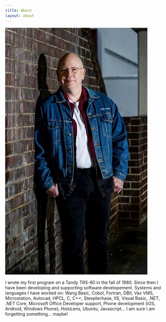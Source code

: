 ```yaml
---
title: About
layout: about
---
```


![Jeff](/assets/images/Jeff1.jpg "Jeff")

I wrote my first program on a Tandy TRS-80 in the fall of 1980.  Since then I have been developing and supporting software developement.  Systems and languages I have worked on: Wang Basic, Cobol, Fortran, DBII, Vax VMS, Microstation, Autocad, HPCL, C, C++, Steeplechase, IIS, Visual Basic, .NET, .NET Core, Microsoft Office Developer support, Phone development (iOS, Android, Windows Phone), HoloLens, Ubuntu, Javascript... I am sure I am forgetting something... maybe!